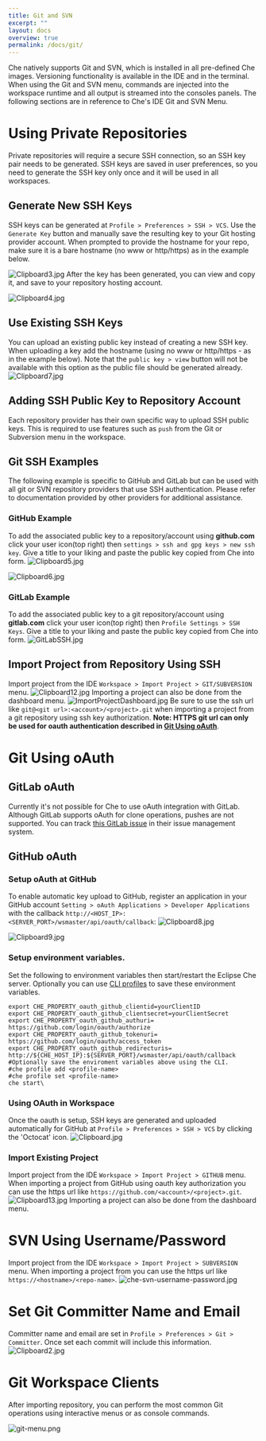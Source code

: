 ```yaml
---
title: Git and SVN
excerpt: ""
layout: docs
overview: true
permalink: /docs/git/
---
```

Che natively supports Git and SVN, which is installed in all pre-defined Che images. Versioning functionality is available in the IDE and in the terminal. When using the Git and SVN menu, commands are injected into the workspace runtime and all output is streamed into the consoles panels. The following sections are in reference to Che's IDE Git and SVN Menu.
# Using Private Repositories  
Private repositories will require a secure SSH connection, so an SSH key pair needs to be generated. SSH keys are saved in user preferences, so you need to generate the SSH key only once and it will be used in all workspaces.

## Generate New SSH Keys
SSH keys can be generated at `Profile > Preferences > SSH > VCS`. Use the `Generate Key` button and manually save the resulting key to your Git hosting provider account. When prompted to provide the hostname for your repo, make sure it is a bare hostname (no www or http/https) as in the example below.

![Clipboard3.jpg](/docs/images/Clipboard3.jpg)
After the key has been generated, you can view and copy it, and save to your repository hosting account.

![Clipboard4.jpg](/docs/images/Clipboard4.jpg)
## Use Existing SSH Keys
You can upload an existing public key instead of creating a new SSH key. When uploading a key add the hostname (using no www or http/https - as in the example below). Note that the `public key > view` button will not be available with this option as the public file should be generated already.
![Clipboard7.jpg](/docs/images/Clipboard7.jpg)
## Adding SSH Public Key to Repository Account
Each repository provider has their own specific way to upload SSH public keys. This is required to use features such as `push` from the Git or Subversion menu in the workspace. 

## Git SSH Examples
The following example is specific to GitHub and GitLab but can be used with all git or SVN repository providers that use SSH authentication. Please refer to documentation provided by other providers for additional assistance.

### GitHub Example
To add the associated public key to a repository/account  using **github.com** click your user icon(top right) then `settings > ssh and gpg keys > new ssh key`. Give a title to your liking and paste the public key copied from Che into form.
![Clipboard5.jpg](/docs/images/Clipboard5.jpg)

![Clipboard6.jpg](/docs/images/Clipboard6.jpg)
### GitLab Example
To add the associated public key to a git repository/account  using **gitlab.com** click your user icon(top right) then `Profile Settings > SSH Keys`. Give a title to your liking and paste the public key copied from Che into form.
![GitLabSSH.jpg](/docs/images/GitLabSSH.jpg)
## Import Project from Repository Using SSH
Import project from the IDE `Workspace > Import Project > GIT/SUBVERSION` menu.
![Clipboard12.jpg](/docs/images/Clipboard12.jpg)
Importing a project can also be done from the dashboard menu.
![ImportProjectDashboard.jpg](/docs/images/ImportProjectDashboard.jpg)
Be sure to use the ssh url like `git@<git url>:<account>/<project>.git` when importing a project from a git repository using ssh key authorization. **Note: HTTPS git url can only be used for oauth authentication described in [Git Using oAuth](https://eclipse-che.readme.io/docs/git#github-using-oauth)**. 
# Git Using oAuth  
## GitLab oAuth
Currently it's not possible for Che to use oAuth integration with GitLab. Although GitLab supports oAuth for clone operations, pushes are not supported. You can track [this GitLab issue](https://gitlab.com/gitlab-org/gitlab-ce/issues/18106) in their issue management system.

## GitHub oAuth
### Setup oAuth at GitHub
To enable automatic key upload to GitHub, register an application in your GitHub account `Setting > oAuth Applications > Developer Applications` with the callback `http://<HOST_IP>:<SERVER_PORT>/wsmaster/api/oauth/callback`:
![Clipboard8.jpg](/docs/images/Clipboard8.jpg)

![Clipboard9.jpg](/docs/images/Clipboard9.jpg)
### Setup environment variables.
Set the following to environment variables then start/restart the Eclipse Che server. Optionally you can use [CLI profiles](https://eclipse-che.readme.io/docs/che-cli#profiles) to save these environment variables.
```shell  
export CHE_PROPERTY_oauth_github_clientid=yourClientID
export CHE_PROPERTY_oauth_github_clientsecret=yourClientSecret
export CHE_PROPERTY_oauth_github_authuri= https://github.com/login/oauth/authorize
export CHE_PROPERTY_oauth_github_tokenuri= https://github.com/login/oauth/access_token
export CHE_PROPERTY_oauth_github_redirecturis= http://${CHE_HOST_IP}:${SERVER_PORT}/wsmaster/api/oauth/callback
#Optionally save the enviroment variables above using the CLI.
#che profile add <profile-name>
#che profile set <profile-name>
che start\
```
### Using OAuth in Workspace
Once the oauth is setup, SSH keys are generated and uploaded automatically for GitHub at `Profile > Preferences > SSH > VCS` by clicking the 'Octocat' icon.
![Clipboard.jpg](/docs/images/Clipboard.jpg)
### Import Existing Project
Import project from the IDE `Workspace > Import Project > GITHUB` menu. When importing a project from GitHub using oauth key authorization you can use the https url like `https://github.com/<account>/<project>.git`. 
![Clipboard13.jpg](/docs/images/Clipboard13.jpg)
Importing a project can also be done from the dashboard menu.
# SVN Using Username/Password  
Import project from the IDE `Workspace > Import Project > SUBVERSION` menu. When importing a project from you can use the https url like `https://<hostname>/<repo-name>`. 
![che-svn-username-password.jpg](/docs/images/che-svn-username-password.jpg)

# Set Git Committer Name and Email  
Committer name and email are set in `Profile > Preferences > Git > Committer`. Once set each commit will include this information.
![Clipboard2.jpg](/docs/images/Clipboard2.jpg)

# Git Workspace Clients  
After importing repository, you can perform the most common Git operations using interactive menus or as console commands.

![git-menu.png](/docs/images/git-menu.png)
